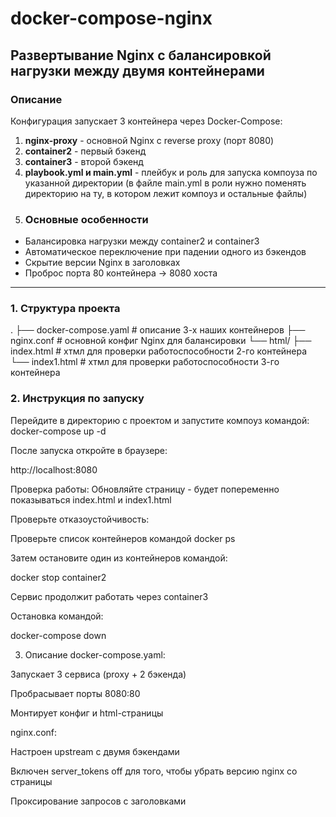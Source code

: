 
# docker-compose-nginx

## Развертывание Nginx с балансировкой нагрузки между двумя контейнерами

### Описание 
Конфигурация запускает 3 контейнера через Docker-Compose:
1. **nginx-proxy** - основной Nginx с reverse proxy (порт 8080)
2. **container2** - первый бэкенд 
3. **container3** - второй бэкенд 
4. **playbook.yml и main.yml** - плейбук и роль для запуска компоуза по указанной директории (в файле main.yml в роли нужно поменять директорию на ту, в котором лежит компоуз и остальные файлы)
5. ### Основные особенности
- Балансировка нагрузки между container2 и container3
- Автоматическое переключение при падении одного из бэкендов
- Скрытие версии Nginx в заголовках
- Проброс порта 80 контейнера → 8080 хоста

---

### 1. Структура проекта
.
├── docker-compose.yaml # описание 3-х наших контейнеров
├── nginx.conf # основной конфиг Nginx для балансировки 
└── html/
   ├── index.html # хтмл для проверки работоспособности 2-го контейнера
   └── index1.html # хтмл для проверки работоспособности 3-го контейнера


### 2. Инструкция по запуску

Перейдите в директорию с проектом и запустите компоуз командой:
docker-compose up -d

После запуска откройте в браузере:

http://localhost:8080

Проверка работы:
Обновляйте страницу - будет попеременно показываться index.html и index1.html

Проверьте отказоустойчивость:

Проверьте список контейнеров командой docker ps

Затем остановите один из контейнеров командой:

docker stop container2

Сервис продолжит работать через container3

Остановка командой:

docker-compose down

3. Описание docker-compose.yaml:

Запускает 3 сервиса (proxy + 2 бэкенда)

Пробрасывает порты 8080:80

Монтирует конфиг и html-страницы

nginx.conf:

Настроен upstream с двумя бэкендами

Включен server_tokens off для того, чтобы убрать версию nginx со страницы

Проксирование запросов с заголовками


